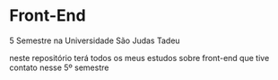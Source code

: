 # Front-End
5 Semestre na Universidade São Judas Tadeu

neste repositório terá todos os meus estudos sobre front-end que tive contato nesse 5º semestre